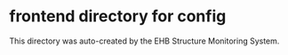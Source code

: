 # frontend directory for config

This directory was auto-created by the EHB Structure Monitoring System.